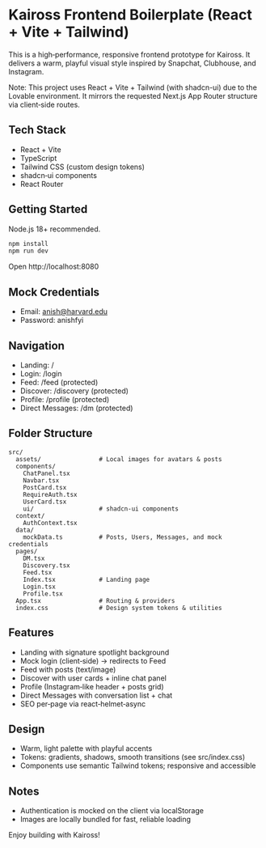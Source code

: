 # Kaiross Frontend Boilerplate (React + Vite + Tailwind)

This is a high‑performance, responsive frontend prototype for Kaiross. It delivers a warm, playful visual style inspired by Snapchat, Clubhouse, and Instagram.

Note: This project uses React + Vite + Tailwind (with shadcn-ui) due to the Lovable environment. It mirrors the requested Next.js App Router structure via client‑side routes.

## Tech Stack
- React + Vite
- TypeScript
- Tailwind CSS (custom design tokens)
- shadcn‑ui components
- React Router

## Getting Started

Node.js 18+ recommended.

```bash
npm install
npm run dev
```

Open http://localhost:8080

## Mock Credentials
- Email: anish@harvard.edu
- Password: anishfyi

## Navigation
- Landing: /
- Login: /login
- Feed: /feed (protected)
- Discover: /discovery (protected)
- Profile: /profile (protected)
- Direct Messages: /dm (protected)

## Folder Structure
```
src/
  assets/                # Local images for avatars & posts
  components/
    ChatPanel.tsx
    Navbar.tsx
    PostCard.tsx
    RequireAuth.tsx
    UserCard.tsx
    ui/                  # shadcn‑ui components
  context/
    AuthContext.tsx
  data/
    mockData.ts          # Posts, Users, Messages, and mock credentials
  pages/
    DM.tsx
    Discovery.tsx
    Feed.tsx
    Index.tsx            # Landing page
    Login.tsx
    Profile.tsx
  App.tsx                # Routing & providers
  index.css              # Design system tokens & utilities
```

## Features
- Landing with signature spotlight background
- Mock login (client‑side) → redirects to Feed
- Feed with posts (text/image)
- Discover with user cards + inline chat panel
- Profile (Instagram‑like header + posts grid)
- Direct Messages with conversation list + chat
- SEO per‑page via react‑helmet‑async

## Design
- Warm, light palette with playful accents
- Tokens: gradients, shadows, smooth transitions (see src/index.css)
- Components use semantic Tailwind tokens; responsive and accessible

## Notes
- Authentication is mocked on the client via localStorage
- Images are locally bundled for fast, reliable loading

Enjoy building with Kaiross!